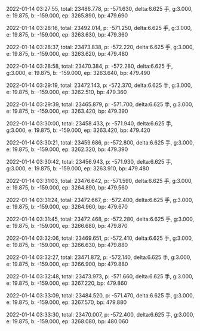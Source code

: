 2022-01-14 03:27:55, total: 23486.778, p: -571.630, delta:6.625 手, g:3.000, e: 19.875, b: -159.000, ep: 3265.890, bp: 479.690

2022-01-14 03:28:16, total: 23492.014, p: -571.250, delta:6.625 手, g:3.000, e: 19.875, b: -159.000, ep: 3263.630, bp: 479.360

2022-01-14 03:28:37, total: 23473.838, p: -572.220, delta:6.625 手, g:3.000, e: 19.875, b: -159.000, ep: 3263.620, bp: 479.480

2022-01-14 03:28:58, total: 23470.384, p: -572.280, delta:6.625 手, g:3.000, e: 19.875, b: -159.000, ep: 3263.640, bp: 479.490

2022-01-14 03:29:19, total: 23472.143, p: -572.370, delta:6.625 手, g:3.000, e: 19.875, b: -159.000, ep: 3262.510, bp: 479.360

2022-01-14 03:29:39, total: 23465.879, p: -571.700, delta:6.625 手, g:3.000, e: 19.875, b: -159.000, ep: 3263.420, bp: 479.390

2022-01-14 03:30:00, total: 23458.433, p: -571.940, delta:6.625 手, g:3.000, e: 19.875, b: -159.000, ep: 3263.420, bp: 479.420

2022-01-14 03:30:21, total: 23459.686, p: -572.800, delta:6.625 手, g:3.000, e: 19.875, b: -159.000, ep: 3262.320, bp: 479.390

2022-01-14 03:30:42, total: 23456.943, p: -571.930, delta:6.625 手, g:3.000, e: 19.875, b: -159.000, ep: 3263.910, bp: 479.480

2022-01-14 03:31:03, total: 23476.642, p: -571.590, delta:6.625 手, g:3.000, e: 19.875, b: -159.000, ep: 3264.890, bp: 479.560

2022-01-14 03:31:24, total: 23472.667, p: -572.400, delta:6.625 手, g:3.000, e: 19.875, b: -159.000, ep: 3264.960, bp: 479.670

2022-01-14 03:31:45, total: 23472.468, p: -572.280, delta:6.625 手, g:3.000, e: 19.875, b: -159.000, ep: 3266.680, bp: 479.870

2022-01-14 03:32:06, total: 23469.651, p: -572.410, delta:6.625 手, g:3.000, e: 19.875, b: -159.000, ep: 3266.630, bp: 479.880

2022-01-14 03:32:27, total: 23471.872, p: -572.140, delta:6.625 手, g:3.000, e: 19.875, b: -159.000, ep: 3266.900, bp: 479.880

2022-01-14 03:32:48, total: 23473.973, p: -571.660, delta:6.625 手, g:3.000, e: 19.875, b: -159.000, ep: 3267.220, bp: 479.860

2022-01-14 03:33:09, total: 23484.520, p: -571.470, delta:6.625 手, g:3.000, e: 19.875, b: -159.000, ep: 3267.570, bp: 479.880

2022-01-14 03:33:30, total: 23470.007, p: -572.400, delta:6.625 手, g:3.000, e: 19.875, b: -159.000, ep: 3268.080, bp: 480.060